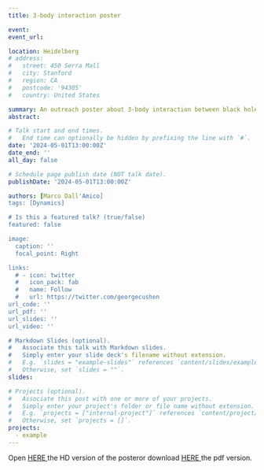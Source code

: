 ```yaml
---
title: 3-body interaction poster

event: 
event_url:

location: Heidelberg
# address:
#   street: 450 Serra Mall
#   city: Stanford
#   region: CA
#   postcode: '94305'
#   country: United States

summary: An outreach poster about 3-body interaction between black holes that I created for the *Best Scientific Images* contest organized by STRUCTURES, Heidelberg. Open <span style="font-size:1em;">[HERE ](../../uploads/3body_poster.png)</span> the HD version of the poster or download <span style="font-size:1em;">[ HERE ](../../uploads/3body_plot.pdf)</span> the pdf version.
abstract:

# Talk start and end times.
#   End time can optionally be hidden by prefixing the line with `#`.
date: '2024-05-01T13:00:00Z'
date_end: ''
all_day: false

# Schedule page publish date (NOT talk date).
publishDate: '2024-05-01T13:00:00Z'

authors: [Marco Dall'Amico]
tags: [Dynamics]

# Is this a featured talk? (true/false)
featured: false

image:
  caption: ''
  focal_point: Right

links:
  # - icon: twitter
  #   icon_pack: fab
  #   name: Follow
  #   url: https://twitter.com/georgecushen
url_code: ''
url_pdf: ''
url_slides: ''
url_video: ''

# Markdown Slides (optional).
#   Associate this talk with Markdown slides.
#   Simply enter your slide deck's filename without extension.
#   E.g. `slides = "example-slides"` references `content/slides/example-slides.md`.
#   Otherwise, set `slides = ""`.
slides:

# Projects (optional).
#   Associate this post with one or more of your projects.
#   Simply enter your project's folder or file name without extension.
#   E.g. `projects = ["internal-project"]` references `content/project/deep-learning/index.md`.
#   Otherwise, set `projects = []`.
projects:
  - example
---
```


<span style="font-size:1em;">Open </span><span style="font-size:1em;">[HERE ](../../uploads/3body_poster.png)</span><span style="font-size:1em;">the HD version of the poster</span><span style="font-size:1em;">or download </span><span style="font-size:1em;">[ HERE ](../../uploads/3body_plot.pdf)</span><span style="font-size:1em;">the pdf version.</span>
